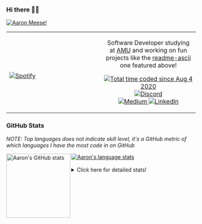 ### Hi there 👋🏻
[![Aaron Meese!](https://user-images.githubusercontent.com/17814535/88975338-a2aabf00-d27f-11ea-963f-8a19608716b4.png)](https://github.com/ajmeese7/readme-ascii "README ASCII")

<!-- Modified from project here: https://github.com/novatorem/novatorem -->
<table width="100%"> 
  <tr>
  <td width="50%">
      
&nbsp; <br> [![Spotify](https://ajmeese7.vercel.app/api/spotify)](https://open.spotify.com/user/ajmeese)

  </td>
  <td width="50%">
    <p align="center">
    Software Developer studying at <a href="https://www.amu.apus.edu/">AMU</a> and working on fun 
    projects like the <a href="https://github.com/ajmeese7/readme-ascii">readme-ascii</a> one featured above!
    </p>
    <p align="center">
      <a href="https://wakatime.com/@f726891d-3b02-46cd-9b60-e8c59f9e2b14">
        <img src="https://wakatime.com/badge/user/f726891d-3b02-46cd-9b60-e8c59f9e2b14.svg" alt="Total time coded since Aug 4 2020" title="WakaTime" />
      </a>
      <a href="http://link.aaronmeese.com/discord">
        <img src="https://img.shields.io/badge/discord-ajmeese7%234835-369?style=flat-square&logo=discord&logoColor=white&color=purple" alt="Discord" title="Discord">
      </a>
      <br />
      <a href="https://link.aaronmeese.com/medium">
        <img src="https://img.shields.io/badge/medium-ajmeese7-1DB954?style=flat-square&logo=medium&logoColor=white" alt="Medium" title="Medium">
      </a>
      <a href="https://link.aaronmeese.com/linkedin">
        <img src="https://img.shields.io/badge/linkedIn-aaronmeese-1DB954?style=flat-square&logo=linkedin&logoColor=white&color=blue" alt="LinkedIn" title="LinkedIn">
      </a>
    </p>
  </td>

</table>

[//]: <> (The `&nbsp;` is to have Aphelion take up more space)

### GitHub Stats ###
*NOTE: Top languages does not indicate skill level, it's a GitHub metric of which languages I have the most code in on GitHub*

<a href="https://profile-summary-for-github.com/user/ajmeese7">
  <img align="left" height="170px" src="https://github-readme-stats.vercel.app/api?username=ajmeese7&show_icons=true&line_height=27&count_private=true&include_all_commits=true" alt="Aaron's GitHub stats"/>
  <img src="https://github-readme-stats.vercel.app/api/top-langs/?username=ajmeese7&hide_langs_below=5&layout=compact" alt="Aaron's language stats"/>
</a>

<br />
<br />
<details>
<summary>Click here for detailed stats!</summary>

### :zap: Recent Activity
<!--START_SECTION:activity-->
1. 🎉 Merged PR [#8](https://github.com/ajmeese7/where-temperature/pull/8) in [ajmeese7/where-temperature](https://github.com/ajmeese7/where-temperature)
2. 🎉 Merged PR [#15](https://github.com/ajmeese7/coupon-booked/pull/15) in [ajmeese7/coupon-booked](https://github.com/ajmeese7/coupon-booked)
3. 🗣 Commented on [#5091](https://github.com/openemr/openemr/issues/5091) in [openemr/openemr](https://github.com/openemr/openemr)
4. 🗣 Commented on [#5091](https://github.com/openemr/openemr/issues/5091) in [openemr/openemr](https://github.com/openemr/openemr)
5. ❗️ Opened issue [#75](https://github.com/ttskch/select2-bootstrap4-theme/issues/75) in [ttskch/select2-bootstrap4-theme](https://github.com/ttskch/select2-bootstrap4-theme)
<!--END_SECTION:activity-->

### 🧐 Waka Stats
<!--START_SECTION:waka-->
![Code Time](http://img.shields.io/badge/Code%20Time-935%20hrs%2023%20mins-blue)

**🐱 My GitHub Data** 

> 🏆 481 Contributions in the Year 2022
 > 
> 📦 356.7 kB Used in GitHub's Storage 
 > 
> 💼 Opted to Hire
 > 
> 📜 71 Public Repositories 
 > 
> 🔑 24 Private Repositories  
 > 
**I'm an Early 🐤** 

```text
🌞 Morning    267 commits    ██████░░░░░░░░░░░░░░░░░░░   25.62% 
🌆 Daytime    380 commits    █████████░░░░░░░░░░░░░░░░   36.47% 
🌃 Evening    382 commits    █████████░░░░░░░░░░░░░░░░   36.66% 
🌙 Night      13 commits     ░░░░░░░░░░░░░░░░░░░░░░░░░   1.25%

```
📅 **I'm Most Productive on Tuesday** 

```text
Monday       123 commits    ███░░░░░░░░░░░░░░░░░░░░░░   11.8% 
Tuesday      177 commits    ████░░░░░░░░░░░░░░░░░░░░░   16.99% 
Wednesday    128 commits    ███░░░░░░░░░░░░░░░░░░░░░░   12.28% 
Thursday     146 commits    ███░░░░░░░░░░░░░░░░░░░░░░   14.01% 
Friday       124 commits    ███░░░░░░░░░░░░░░░░░░░░░░   11.9% 
Saturday     170 commits    ████░░░░░░░░░░░░░░░░░░░░░   16.31% 
Sunday       174 commits    ████░░░░░░░░░░░░░░░░░░░░░   16.7%

```


📊 **This Week I Spent My Time On** 

```text
⌚︎ Time Zone: America/New_York

💬 Programming Languages: 
PHP                      11 hrs 45 mins      ███████░░░░░░░░░░░░░░░░░░   31.37% 
TypeScript               5 hrs 55 mins       ████░░░░░░░░░░░░░░░░░░░░░   15.79% 
JavaScript               4 hrs 38 mins       ███░░░░░░░░░░░░░░░░░░░░░░   12.41% 
Markdown                 4 hrs 21 mins       ███░░░░░░░░░░░░░░░░░░░░░░   11.61% 
JSON                     3 hrs 4 mins        ██░░░░░░░░░░░░░░░░░░░░░░░   8.21%

🐱‍💻 Projects: 
sleep-from-home          13 hrs 21 mins      █████████░░░░░░░░░░░░░░░░   35.66% 
meese.enterprises        7 hrs 19 mins       █████░░░░░░░░░░░░░░░░░░░░   19.55% 
openemr                  6 hrs 1 min         ████░░░░░░░░░░░░░░░░░░░░░   16.09% 
Unknown Project          4 hrs 21 mins       ███░░░░░░░░░░░░░░░░░░░░░░   11.62% 
my-homepage              2 hrs 30 mins       █░░░░░░░░░░░░░░░░░░░░░░░░   6.69%

```

**I Mostly Code in JavaScript** 

```text
JavaScript               32 repos            █████████████░░░░░░░░░░░░   51.61% 
HTML                     8 repos             ███░░░░░░░░░░░░░░░░░░░░░░   12.9% 
Java                     4 repos             █░░░░░░░░░░░░░░░░░░░░░░░░   6.45% 
Python                   4 repos             █░░░░░░░░░░░░░░░░░░░░░░░░   6.45% 
CSS                      3 repos             █░░░░░░░░░░░░░░░░░░░░░░░░   4.84%

```



 Last Updated on 06/04/2022 08:04:24 UTC
<!--END_SECTION:waka-->
</details>
